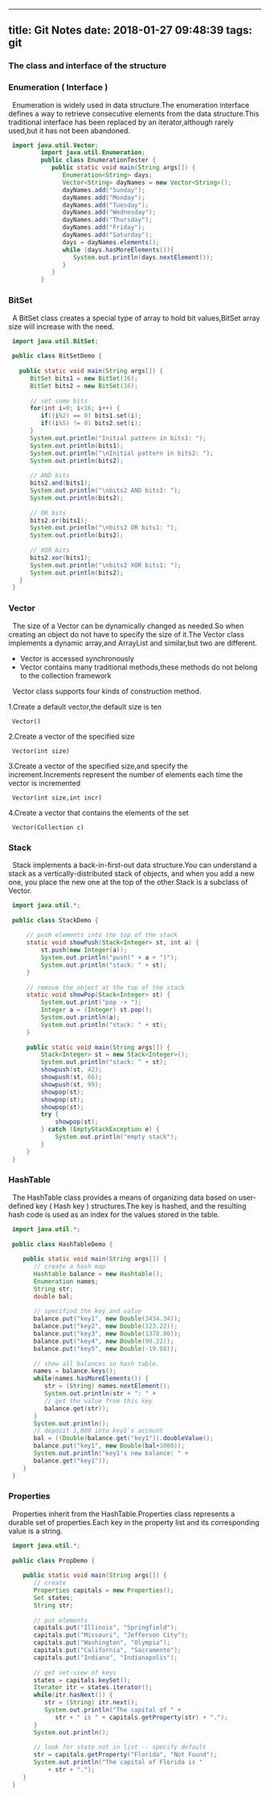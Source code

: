 ------------------
title: Git Notes
date: 2018-01-27 09:48:39
tags: git
---

### The class and interface of the structure

### Enumeration ( Interface )

&nbsp;&nbsp;Enumeration is widely used in data structure.The enumeration interface defines a way to retrieve consecutive elements from the data structure.This traditional interface has been replaced by an iterator,although rarely used,but it has not been abandoned.   
   ```java
    import java.util.Vector;
            import java.util.Enumeration;
            public class EnumerationTester {
               public static void main(String args[]) {
                  Enumeration<String> days;
                  Vector<String> dayNames = new Vector<String>();
                  dayNames.add("Sunday");
                  dayNames.add("Monday");
                  dayNames.add("Tuesday");
                  dayNames.add("Wednesday");
                  dayNames.add("Thursday");
                  dayNames.add("Friday");
                  dayNames.add("Saturday");
                  days = dayNames.elements();
                  while (days.hasMoreElements()){
                     System.out.println(days.nextElement()); 
                  }
               }
            }     
   ```
### BitSet
&nbsp;&nbsp;A BitSet class creates a special type of array to hold bit values,BitSet array size will increase with the need.   
   ```java
    import java.util.BitSet;
     
    public class BitSetDemo {
     
      public static void main(String args[]) {
         BitSet bits1 = new BitSet(16);
         BitSet bits2 = new BitSet(16);
          
         // set some bits
         for(int i=0; i<16; i++) {
            if((i%2) == 0) bits1.set(i);
            if((i%5) != 0) bits2.set(i);
         }
         System.out.println("Initial pattern in bits1: ");
         System.out.println(bits1);
         System.out.println("\nInitial pattern in bits2: ");
         System.out.println(bits2);
     
         // AND bits
         bits2.and(bits1);
         System.out.println("\nbits2 AND bits1: ");
         System.out.println(bits2);
     
         // OR bits
         bits2.or(bits1);
         System.out.println("\nbits2 OR bits1: ");
         System.out.println(bits2);
     
         // XOR bits
         bits2.xor(bits1);
         System.out.println("\nbits2 XOR bits1: ");
         System.out.println(bits2);
      }
    }
   ```
### Vector
&nbsp;&nbsp;The size of a Vector can be dynamically changed as needed.So when creating an object do not have to specify the size of it.The Vector class implements a dynamic array,and ArrayList and similar,but two are different.   
- Vector is accessed synchronously
- Vector contains many traditional methods,these methods do not belong to the collection framework   

&nbsp;&nbsp;Vector class supports four kinds of construction method.
       
1.Create a default vector,the default size is ten
   ```
    Vector()
   ```
2.Create a vector of the specified size
   ```
    Vector(int size)
   ```
3.Create a vector of the specified size,and specify the increment.Increments represent the number of elements each time the vector is incremented   
   ```
    Vector(int size,int incr)
   ```
4.Create a vector that contains the elements of the set
   ```
    Vector(Collection c)
   ```
### Stack
&nbsp;&nbsp;Stack implements a back-in-first-out data structure.You can understand a stack as a vertically-distributed stack of objects, and when you add a new one, you place the new one at the top of the other.Stack is a subclass of Vector.   
   ```java
    import java.util.*;
     
    public class StackDemo {
     
        // push elements into the top of the stack
        static void showPush(Stack<Integer> st, int a) {
            st.push(new Integer(a));
            System.out.println("push(" + a + ")");
            System.out.println("stack: " + st);
        }
     
        // remove the object at the top of the stack
        static void showPop(Stack<Integer> st) {
            System.out.print("pop -> ");
            Integer a = (Integer) st.pop();
            System.out.println(a);
            System.out.println("stack: " + st);
        }
     
        public static void main(String args[]) {
            Stack<Integer> st = new Stack<Integer>();
            System.out.println("stack: " + st);
            showpush(st, 42);
            showpush(st, 66);
            showpush(st, 99);
            showpop(st);
            showpop(st);
            showpop(st);
            try {
                showpop(st);
            } catch (EmptyStackException e) {
                System.out.println("empty stack");
            }
        }
    }
   ```
### HashTable
&nbsp;&nbsp;The HashTable class provides a means of organizing data based on user-defined key ( Hash key ) structures.The key is hashed, and the resulting hash code is used as an index for the values ​​stored in the table.   
   ```java
    import java.util.*;
    
    public class HashTableDemo {
    
       public static void main(String args[]) {
          // create a hash map
          Hashtable balance = new Hashtable();
          Enumeration names;
          String str;
          double bal;
          
          // specified the key and value
          balance.put("key1", new Double(3434.34));
          balance.put("key2", new Double(123.22));
          balance.put("key3", new Double(1378.00));
          balance.put("key4", new Double(99.22));
          balance.put("key5", new Double(-19.08));
    
          // show all balances in hash table.
          names = balance.keys();
          while(names.hasMoreElements()) {
             str = (String) names.nextElement();
             System.out.println(str + ": " +
             // get the value from this key
             balance.get(str));
          }
          System.out.println();
          // deposit 1,000 into key1`s account
          bal = ((Double)balance.get("key1")).doubleValue();
          balance.put("key1", new Double(bal+1000));
          System.out.println("key1's new balance: " +
          balance.get("key1"));
       }
    }
   ```
### Properties

&nbsp;&nbsp;Properties inherit from the HashTable.Properties class represents a durable set of properties.Each key in the property list and its corresponding value is a string.   
   ```java
    import java.util.*;
    
    public class PropDemo {
    
       public static void main(String args[]) {
          // create
          Properties capitals = new Properties();
          Set states;
          String str;
          
          // put elements
          capitals.put("Illinois", "Springfield");
          capitals.put("Missouri", "Jefferson City");
          capitals.put("Washington", "Olympia");
          capitals.put("California", "Sacramento");
          capitals.put("Indiana", "Indianapolis");
    
          // get set-view of keys
          states = capitals.keySet(); 
          Iterator itr = states.iterator();
          while(itr.hasNext()) {
             str = (String) itr.next();
             System.out.println("The capital of " +
                str + " is " + capitals.getProperty(str) + ".");
          }
          System.out.println();
    
          // look for state not in list -- specify default
          str = capitals.getProperty("Florida", "Not Found");
          System.out.println("The capital of Florida is "
              + str + ".");
       }
    }
   ```
